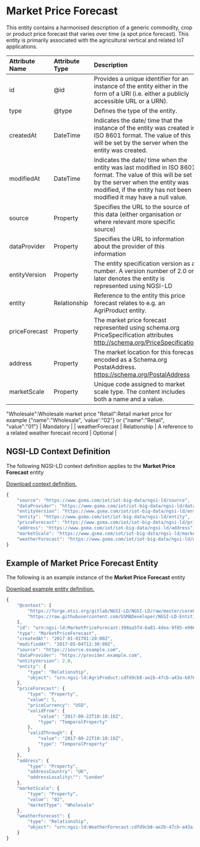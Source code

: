 # Market Price Forecast
This entity contains a harmonised description of a generic commodity, crop or product price forecast that varies over time (a spot price forecast). This entity is primarily associated with the agricultural vertical and related IoT applications.

| Attribute Name | Attribute Type | Description | Constraint |
|:--- |:--- |:--- |:---:|
| id | @id | Provides a unique identifier for an instance of the entity either in the form of a URI (i.e. either a publicly accessible URL or a URN). | Mandatory |
| type | @type | Defines the type of the entity. | Mandatory |
| createdAt | DateTime | Indicates the date/ time that the instance of the entity was created in ISO 8601 format. The value of this will be set by the server when the entity was created. | Mandatory |
| modifiedAt | DateTime | Indicates the date/ time when the entity was last modified in ISO 8601 format. The value of this will be set by the server when the entity was modified, if the entity has not been modified it may have a null value. | Optional |
| source | Property | Specifies the URL to the source of this data (either organisation or where relevant more specific source) | Recommended |
| dataProvider | Property | Specifies the URL to information about the provider of this information | Recommended |
| entityVersion | Property | The entity specification version as a number. A version number of 2.0 or later denotes the entity is represented using NGSI-LD | Recommended |
| entity | Relationship | Reference to the entity this price forecast relates to e.g. an AgriProduct entity. | Mandatory |
| priceForecast | Property | The market price forecast represented using schema.org PriceSpecification attributes http://schema.org/PriceSpecification | Mandatory |
| address | Property | The market location for this forecast encoded as a Schema.org PostalAddress. https://schema.org/PostalAddress | Mandatory |
| marketScale | Property | Unique code assigned to market scale type. The content includes both a name and a value.

 "Wholesale":Wholesale market price 
"Retail":Retail market price for example
{"name":"Wholesale", 'value':"02"}
or
{"name":"Retail", "value":"01"} | Mandatory |
| weatherForecast | Relationship | A reference to a related weather forecast record | Optional |

## NGSI-LD Context Definition
The following NGSI-LD context definition applies to the **Market Price Forecast** entity

[Download context definition.](../examples/Market-Price-Forecast-context.jsonld)

```JavaScript
{
    "source": "https://www.gsma.com/iot/iot-big-data/ngsi-ld/source",
    "dataProvider": "https://www.gsma.com/iot/iot-big-data/ngsi-ld/dataprovider",
    "entityVersion": "https://www.gsma.com/iot/iot-big-data/ngsi-ld/entityversion",
    "entity": "https://www.gsma.com/iot/iot-big-data/ngsi-ld/entity",
    "priceForecast": "https://www.gsma.com/iot/iot-big-data/ngsi-ld/priceforecast",
    "address": "https://www.gsma.com/iot/iot-big-data/ngsi-ld/address",
    "marketScale": "https://www.gsma.com/iot/iot-big-data/ngsi-ld/marketscale",
    "weatherForecast": "https://www.gsma.com/iot/iot-big-data/ngsi-ld/weatherforecast"
}
```
## Example of Market Price Forecast Entity
The following is an example instance of the **Market Price Forecast** entity

[Download example entity definition.](../examples/Market-Price-Forecast.jsonld)

```JavaScript
{
    "@context": [
        "https://forge.etsi.org/gitlab/NGSI-LD/NGSI-LD/raw/master/coreContext/ngsi-ld-core-context.json",
        "https://raw.githubusercontent.com/GSMADeveloper/NGSI-LD-Entities/master/examples/Market-Price-Forecast-context.jsonld"
    ],
    "id": "urn:ngsi-ld:MarketPriceForecast:398aa5f4-6a81-4dea-9f85-e9869441a257",
    "type": "MarketPriceForecast",
    "createdAt": "2017-01-01T01:20:00Z",
    "modifiedAt": "2017-05-04T12:30:00Z",
    "source": "https://source.example.com",
    "dataProvider": "https://provider.example.com",
    "entityVersion": 2.0,
    "entity": {
        "type": "Relationship",
        "object": "urn:ngsi-ld:AgriProduct:cdfd9cb8-ae2b-47cb-a43a-b9767ffd5c84"
    },
    "priceForecast": {
        "type": "Property",
        "value": 5,
        "priceCurrency": "USD",
        "validFrom": {
            "value": "2017-08-22T10:18:16Z",
            "type": "TemporalProperty"
        },
        "validThrough": {
            "value": "2017-08-22T10:18:16Z",
            "type": "TemporalProperty"
        }
    },
    "address": {
        "type": "Property",
        "addressCountry": "UK",
        "addressLocality\"": "London"
    },
    "marketScale": {
        "type": "Property",
        "value": "02",
        "marketType": "Wholesale"
    },
    "weatherForecast": {
        "type": "Relationship",
        "object": "urn:ngsi-ld:WeatherForecast:cdfd9cb8-ae2b-47cb-a43a-b9767ffd5c85"
    }
}
```
